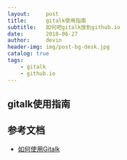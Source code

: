 ```yaml
---
layout:     post
title:      gitalk使用指南
subtitle:   如何吧gitalk放到github.io
date:       2018-06-27
author:     devin
header-img: img/post-bg-desk.jpg
catalog: true
tags:
    - gitalk
    - github.io
---
```


## gitalk使用指南

## 参考文档

- [如何使用Gitalk ](https://github.com/gitalk/gitalk/blob/master/readme-cn.md)
